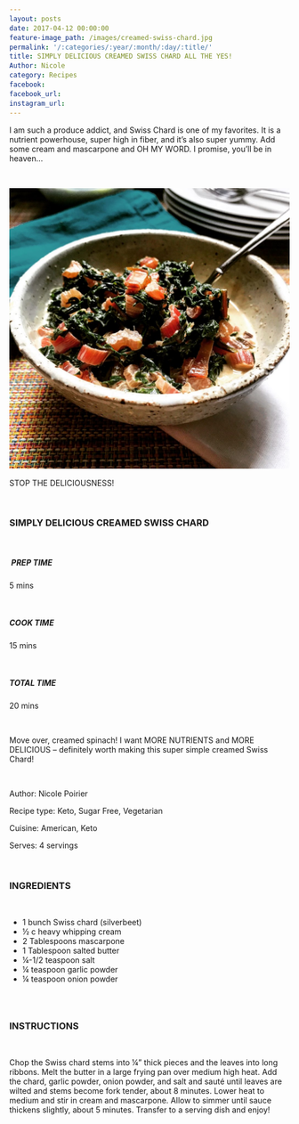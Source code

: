 ```yaml
---
layout: posts
date: 2017-04-12 00:00:00
feature-image_path: /images/creamed-swiss-chard.jpg
permalink: '/:categories/:year/:month/:day/:title/'
title: SIMPLY DELICIOUS CREAMED SWISS CHARD ALL THE YES!
Author: Nicole
category: Recipes
facebook:
facebook_url:
instagram_url:
---
```


I am such a produce addict, and Swiss Chard is one of my favorites. It is a nutrient powerhouse, super high in fiber, and it’s also super yummy. Add some cream and mascarpone and OH MY WORD. I promise, you’ll be in heaven…

&nbsp;

![](/images/creamed-swiss-chard.jpg)

STOP THE DELICIOUSNESS!

&nbsp;

### SIMPLY DELICIOUS CREAMED SWISS CHARD

&nbsp;

##### &nbsp;PREP TIME

5 mins

&nbsp;

##### COOK TIME

15 mins

&nbsp;

##### TOTAL TIME

20 mins

&nbsp;

Move over, creamed spinach! I want MORE NUTRIENTS and MORE DELICIOUS – definitely worth making this super simple creamed Swiss Chard!

&nbsp;

Author: Nicole Poirier

Recipe type: Keto, Sugar Free, Vegetarian

Cuisine: American, Keto

Serves: 4 servings

&nbsp;

### INGREDIENTS

&nbsp;

* 1 bunch Swiss chard (silverbeet)
* ½ c heavy whipping cream
* 2 Tablespoons mascarpone
* 1 Tablespoon salted butter
* ¼-1/2 teaspoon salt
* ¼ teaspoon garlic powder
* ¼ teaspoon onion powder

### &nbsp;

### INSTRUCTIONS

&nbsp;

Chop the Swiss chard stems into ¼” thick pieces and the leaves into long ribbons. Melt the butter in a large frying pan over medium high heat. Add the chard, garlic powder, onion powder, and salt and saut&eacute; until leaves are wilted and stems become fork tender, about 8 minutes. Lower heat to medium and stir in cream and mascarpone. Allow to simmer until sauce thickens slightly, about 5 minutes. Transfer to a serving dish and enjoy!